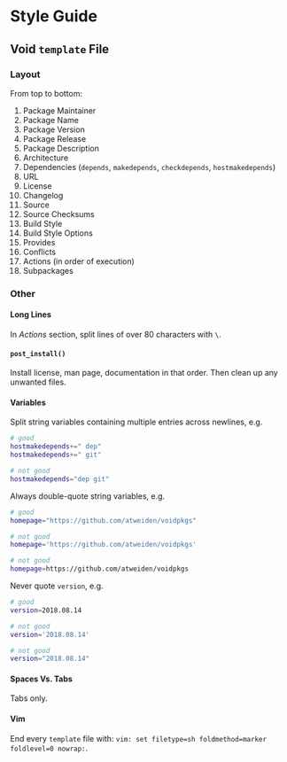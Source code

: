 Style Guide
===========

Void `template` File
---------------------

### Layout

From top to bottom:

1. Package Maintainer
1. Package Name
1. Package Version
1. Package Release
1. Package Description
1. Architecture
1. Dependencies (`depends`, `makedepends`, `checkdepends`, `hostmakedepends`)
1. URL
1. License
1. Changelog
1. Source
1. Source Checksums
1. Build Style
1. Build Style Options
1. Provides
1. Conflicts
1. Actions (in order of execution)
1. Subpackages

### Other

#### Long Lines

In *Actions* section, split lines of over 80 characters with `\`.

#### `post_install()`

Install license, man page, documentation in that order. Then clean up
any unwanted files.

#### Variables

Split string variables containing multiple entries across newlines, e.g.

```sh
# good
hostmakedepends+=" dep"
hostmakedepends+=" git"
```

```sh
# not good
hostmakedepends="dep git"
```

Always double-quote string variables, e.g.

```sh
# good
homepage="https://github.com/atweiden/voidpkgs"
```

```sh
# not good
homepage='https://github.com/atweiden/voidpkgs'
```

```sh
# not good
homepage=https://github.com/atweiden/voidpkgs
```

Never quote `version`, e.g.

```sh
# good
version=2018.08.14
```

```sh
# not good
version='2018.08.14'
```

```sh
# not good
version="2018.08.14"
```

#### Spaces Vs. Tabs

Tabs only.

#### Vim

End every `template` file with: `vim: set filetype=sh foldmethod=marker foldlevel=0 nowrap:`.
